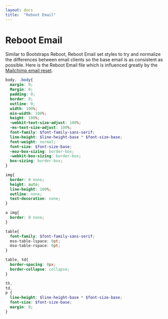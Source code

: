 ```yaml
---
layout: docs
title:  "Reboot Email"
---
```

# Reboot Email

Similar to Bootstraps Reboot, Reboot Email set styles to try and normalize the differences between email clients so the base email is as consistent as possible. Here is the Reboot Email file which is influenced greatly by the [Mailchimp email reset](https://templates.mailchimp.com/development/css/reset-styles/).

```scss
body, .body{
  margin: 0;
  Margin: 0;
  padding: 0;
  border: 0;
  outline: 0;
  width: 100%;
  min-width: 100%;
  height: 100%;
  -webkit-text-size-adjust: 100%;
  -ms-text-size-adjust: 100%;
  font-family: $font-family-sans-serif;
  line-height: $line-height-base * $font-size-base;
  font-weight: normal;
  font-size: $font-size-base;
  -moz-box-sizing: border-box;
  -webkit-box-sizing: border-box;
  box-sizing: border-box;
}

img{
  border: 0 none;
  height: auto;
  line-height: 100%;
  outline: none;
  text-decoration: none;
}

a img{
  border: 0 none;
}

table{
  font-family: $font-family-sans-serif;
  mso-table-lspace: 0pt;
  mso-table-rspace: 0pt;
}

table, td{
  border-spacing: 0px;
  border-collapse: collapse;
}

th,
td,
p {
  line-height: $line-height-base * $font-size-base;
  font-size: $font-size-base;
  margin: 0;
}
```
